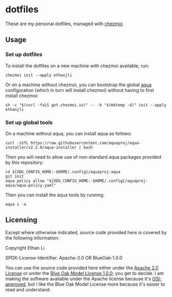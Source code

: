 dotfiles
========

These are my personal dotfiles, managed with [chezmoi](https://chezmoi.io).

## Usage

### Set up dotfiles

To install the dotfiles on a new machine with chezmoi available, run:

```
chezmoi init --apply ethanjli
```

Or on a machine without chezmoi, you can bootstrap the global [aqua](https://aquaproj.github.io) configuration (which in turn will install chezmoi) without having to first install chezmoi:

```
sh -c "$(curl -fsLS get.chezmoi.io)" -- -b "$(mktemp -d)" init --apply ethanjli
```

### Set up global tools

On a machine without aqua, you can install aqua as follows:

```
curl -sSfL https://raw.githubusercontent.com/aquaproj/aqua-installer/v2.2.0/aqua-installer | bash
```

Then you will need to allow use of non-standard aqua packages provided by this repository:

```
cd ${XDG_CONFIG_HOME:-$HOME/.config}/aquaproj-aqua
git init
aqua policy allow "${XDG_CONFIG_HOME:-$HOME/.config}/aquaproj-aqua/aqua-policy.yaml"
```

Then you can install the aqua tools by running:

```
aqua i -a
```

## Licensing

Except where otherwise indicated, source code provided here is covered by the following information:

Copyright Ethan Li

SPDX-License-Identifier: Apache-2.0 OR BlueOak-1.0.0

You can use the source code provided here either under the [Apache 2.0 License](https://www.apache.org/licenses/LICENSE-2.0) or under the [Blue Oak Model License 1.0.0](https://blueoakcouncil.org/license/1.0.0); you get to decide. I am making the software available under the Apache license because it's [OSI-approved](https://writing.kemitchell.com/2019/05/05/Rely-on-OSI.html), but I like the Blue Oak Model License more because it's easier to read and understand.
